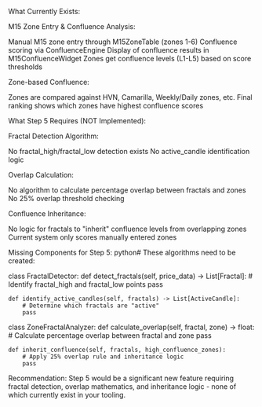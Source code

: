 What Currently Exists:

M15 Zone Entry & Confluence Analysis:

Manual M15 zone entry through M15ZoneTable (zones 1-6)
Confluence scoring via ConfluenceEngine
Display of confluence results in M15ConfluenceWidget
Zones get confluence levels (L1-L5) based on score thresholds


Zone-based Confluence:

Zones are compared against HVN, Camarilla, Weekly/Daily zones, etc.
Final ranking shows which zones have highest confluence scores



What Step 5 Requires (NOT Implemented):

Fractal Detection Algorithm:

No fractal_high/fractal_low detection exists
No active_candle identification logic


Overlap Calculation:

No algorithm to calculate percentage overlap between fractals and zones
No 25% overlap threshold checking


Confluence Inheritance:

No logic for fractals to "inherit" confluence levels from overlapping zones
Current system only scores manually entered zones



Missing Components for Step 5:
python# These algorithms need to be created:

class FractalDetector:
    def detect_fractals(self, price_data) -> List[Fractal]:
        # Identify fractal_high and fractal_low points
        pass
    
    def identify_active_candles(self, fractals) -> List[ActiveCandle]:
        # Determine which fractals are "active"
        pass

class ZoneFractalAnalyzer:
    def calculate_overlap(self, fractal, zone) -> float:
        # Calculate percentage overlap between fractal and zone
        pass
    
    def inherit_confluence(self, fractals, high_confluence_zones):
        # Apply 25% overlap rule and inheritance logic
        pass
Recommendation: Step 5 would be a significant new feature requiring fractal detection, overlap mathematics, and inheritance logic - none of which currently exist in your tooling.